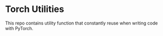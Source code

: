 # Torch Utilities

This repo contains utility function that constantly reuse when writing code with PyTorch.
